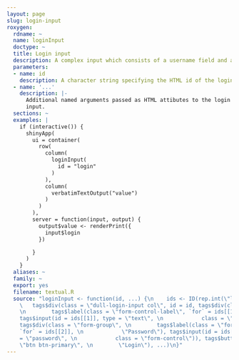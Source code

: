 ```yaml
---
layout: page
slug: login-input
roxygen:
  rdname: ~
  name: loginInput
  doctype: ~
  title: Login input
  description: A complex input which consists of a username field and a password field.
  parameters:
  - name: id
    description: A character string specifying the HTML id of the login input.
  - name: '...'
    description: |-
      Additional named arguments passed as HTML attibutes to the login
      input.
  sections: ~
  examples: |
    if (interactive()) {
      shinyApp(
        ui = container(
          row(
            column(
              loginInput(
                id = "login"
              )
            ),
            column(
              verbatimTextOutput("value")
            )
          )
        ),
        server = function(input, output) {
          output$value <- renderPrint({
            input$login
          })

        }
      )
    }
  aliases: ~
  family: ~
  export: yes
  filename: textual.R
  source: "loginInput <- function(id, ...) {\n    ids <- ID(rep.int(\"login\", 2))\n
    \   tags$div(class = \"dull-login-input col\", id = id, tags$div(class = \"form-group\",
    \n        tags$label(class = \"form-control-label\", `for` = ids[[1]], \n            \"Username\"),
    tags$input(id = ids[[1]], type = \"text\", \n            class = \"form-control\")),
    tags$div(class = \"form-group\", \n        tags$label(class = \"form-control-label\",
    `for` = ids[[2]], \n            \"Password\"), tags$input(id = ids[[1]], type
    = \"password\", \n            class = \"form-control\")), tags$button(class =
    \"btn btn-primary\", \n        \"Login\"), ...)\n}"
---
```

